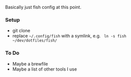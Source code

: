 Basically just fish config at this point.

### Setup
* git clone
* replace `~/.config/fish` with a symlink, e.g. ` ln -s fish ~/dev/dotfiles/fish/`

### To Do
* Maybe a brewfile
* Maybe a list of other tools I use
